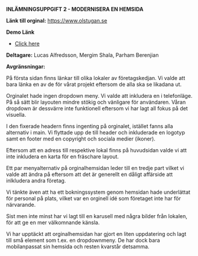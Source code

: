 **INLÄMNINGSUPPGIFT 2 - MODERNISERA EN HEMSIDA**

**Länk till orginal:**
https://www.olstugan.se


**Demo Länk**
-  [Click here](https://mergimshalaa.github.io/Olstugan-copy/)

**Deltagare:**
Lucas Alfredsson,
Mergim Shala,
Parham Berenjian

**Avgränsningar:**

På första sidan finns länkar till olika lokaler av företagskedjan. Vi valde att bara länka en av de för vårat projekt eftersom de alla ska se likadana ut.

Orginalet hade ingen dropdown meny. Vi valde att inkludera en i telefonläge. På så sätt blir layouten mindre stökig och vänligare för användaren. Våran dropdown är dessvärre inte funktionell eftersom vi har lagt all fokus på det visuella.

I den fixerade headern finns ingenting på orginalet, istället fanns alla alternativ i main. Vi flyttade upp de till header och inkluderade en logotyp samt en footer med en copyright och sociala medier (ikoner). 

Eftersom att en adress till respektive lokal finns på huvudsidan valde vi att inte inkludera en karta för en fräschare layout.

Ett par menyalternativ på orginalhemsidan leder till en tredje part vilket vi valde att ändra på eftersom att det är generellt en dåligt affärside att inlkludera andra företag.

Vi tänkte även att ha ett bokningssystem genom hemsidan hade underlättat för personal på plats, vilket var en orginell idé som företaget inte har för närvarande.

Sist men inte minst har vi lagt till en karusell med några bilder från lokalen, för att ge en mer välkomnande känsla.

Vi har upptäckt att orginalhemsidan har gjort en liten uppdatering och lagt till små element som t.ex. en dropdownmeny. De har dock bara mobilanpassat sin hemsida och resten kvarstår detsamma.
